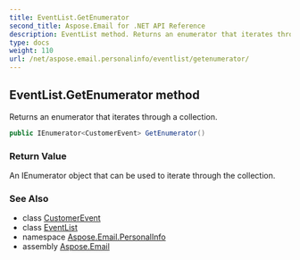 ```yaml
---
title: EventList.GetEnumerator
second_title: Aspose.Email for .NET API Reference
description: EventList method. Returns an enumerator that iterates through a collection
type: docs
weight: 110
url: /net/aspose.email.personalinfo/eventlist/getenumerator/
---
```

## EventList.GetEnumerator method

Returns an enumerator that iterates through a collection.

```csharp
public IEnumerator<CustomerEvent> GetEnumerator()
```

### Return Value

An IEnumerator object that can be used to iterate through the collection.

### See Also

* class [CustomerEvent](../../customerevent/)
* class [EventList](../)
* namespace [Aspose.Email.PersonalInfo](../../eventlist/)
* assembly [Aspose.Email](../../../)



